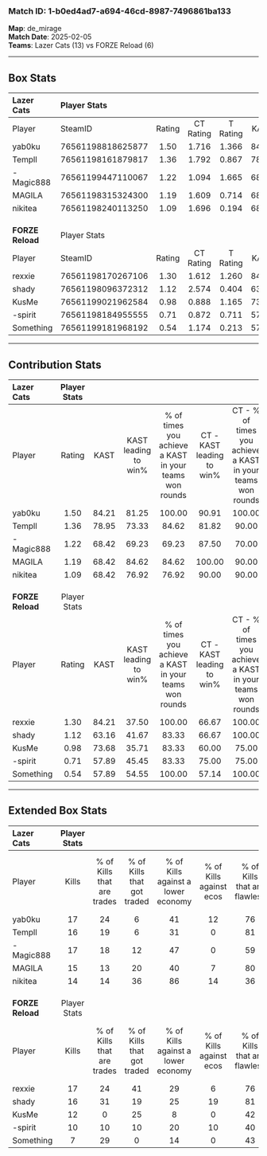 ### Match ID: 1-b0ed4ad7-a694-46cd-8987-7496861ba133  
**Map**: de_mirage  
**Match Date**: 2025-02-05  
**Teams**: Lazer Cats (13) vs FORZE Reload (6)  

---  

## Box Stats  

| **Lazer Cats**   | Player Stats      |        |           |          |       |      |       |         |        |      |     |
| :- | :- | :-: | :-: | :-: | :-: | :-: | :-: | :-: | :-: | :-: | :-: |
| Player           | SteamID           | Rating | CT Rating | T Rating | KAST  | ADR  | Kills | Assists | Deaths | K/D  | HS% |
| yab0ku           | 76561198818625877 |  1.50  |   1.716   |  1.366   | 84.21 | 96.2 |  17   |    5    |   10   | 1.70 | 58  |
| Templl           | 76561198161879817 |  1.36  |   1.792   |  0.867   | 78.95 | 92.5 |  16   |    7    |   12   | 1.33 | 62  |
| -Magic888        | 76561199447110067 |  1.22  |   1.094   |  1.665   | 68.42 | 85.4 |  17   |    1    |   14   | 1.21 | 35  |
| MAGILA           | 76561198315324300 |  1.19  |   1.609   |  0.714   | 68.42 | 83.1 |  15   |    4    |   12   | 1.25 | 53  |
| nikitea          | 76561198240113250 |  1.09  |   1.696   |  0.194   | 68.42 | 84.7 |  14   |    2    |   14   | 1.00 | 64  |
|                  |                   |        |           |          |       |      |       |         |        |      |     |
|                  |                   |        |           |          |       |      |       |         |        |      |     |
|                  |                   |        |           |          |       |      |       |         |        |      |     |
| **FORZE Reload** | Player Stats      |        |           |          |       |      |       |         |        |      |     |
| Player           | SteamID           | Rating | CT Rating | T Rating | KAST  | ADR  | Kills | Assists | Deaths | K/D  | HS% |
| rexxie           | 76561198170267106 |  1.30  |   1.612   |  1.260   | 84.21 | 91.6 |  17   |    2    |   16   | 1.06 | 64  |
| shady            | 76561198096372312 |  1.12  |   2.574   |  0.404   | 63.16 | 87.2 |  16   |    2    |   15   | 1.07 | 43  |
| KusMe            | 76561199021962584 |  0.98  |   0.888   |  1.165   | 73.68 | 80.1 |  12   |    5    |   16   | 0.75 | 83  |
| -spirit          | 76561198184955555 |  0.71  |   0.872   |  0.711   | 57.89 | 63.5 |  10   |    4    |   16   | 0.63 | 60  |
| Something        | 76561199181968192 |  0.54  |   1.174   |  0.213   | 57.89 | 52.8 |   7   |    3    |   16   | 0.44 | 71  |
---  

## Contribution Stats  

| **Lazer Cats**   | Player Stats |       |                      |                                                        |                           |                                                             |                          |                                                            |
| :- | :-: | :-: | :-: | :-: | :-: | :-: | :-: | :-: |
| Player           |    Rating    | KAST  | KAST leading to win% | % of times you achieve a KAST in your teams won rounds | CT - KAST leading to win% | CT - % of times you achieve a KAST in your teams won rounds | T - KAST leading to win% | T - % of times you achieve a KAST in your teams won rounds |
| yab0ku           |     1.50     | 84.21 |        81.25         |                         100.00                         |           90.91           |                           100.00                            |          60.00           |                           100.00                           |
| Templl           |     1.36     | 78.95 |        73.33         |                         84.62                          |           81.82           |                            90.00                            |          50.00           |                           66.67                            |
| -Magic888        |     1.22     | 68.42 |        69.23         |                         69.23                          |           87.50           |                            70.00                            |          40.00           |                           66.67                            |
| MAGILA           |     1.19     | 68.42 |        84.62         |                         84.62                          |          100.00           |                            90.00                            |          50.00           |                           66.67                            |
| nikitea          |     1.09     | 68.42 |        76.92         |                         76.92                          |           90.00           |                            90.00                            |          33.33           |                           33.33                            |
|                  |              |       |                      |                                                        |                           |                                                             |                          |                                                            |
|                  |              |       |                      |                                                        |                           |                                                             |                          |                                                            |
|                  |              |       |                      |                                                        |                           |                                                             |                          |                                                            |
| **FORZE Reload** | Player Stats |       |                      |                                                        |                           |                                                             |                          |                                                            |
| Player           |    Rating    | KAST  | KAST leading to win% | % of times you achieve a KAST in your teams won rounds | CT - KAST leading to win% | CT - % of times you achieve a KAST in your teams won rounds | T - KAST leading to win% | T - % of times you achieve a KAST in your teams won rounds |
| rexxie           |     1.30     | 84.21 |        37.50         |                         100.00                         |           66.67           |                           100.00                            |          20.00           |                           100.00                           |
| shady            |     1.12     | 63.16 |        41.67         |                         83.33                          |           66.67           |                           100.00                            |          16.67           |                           50.00                            |
| KusMe            |     0.98     | 73.68 |        35.71         |                         83.33                          |           60.00           |                            75.00                            |          22.22           |                           100.00                           |
| -spirit          |     0.71     | 57.89 |        45.45         |                         83.33                          |           75.00           |                            75.00                            |          28.57           |                           100.00                           |
| Something        |     0.54     | 57.89 |        54.55         |                         100.00                         |           57.14           |                           100.00                            |          50.00           |                           100.00                           |
---  

## Extended Box Stats  

| **Lazer Cats**   | Player Stats |                            |                            |                                    |                         |                              |                                 |        |                             |                                     |                          |                               |                            |
| :- | :-: | :-: | :-: | :-: | :-: | :-: | :-: | :-: | :-: | :-: | :-: | :-: | :-: |
| Player           |    Kills     | % of Kills that are trades | % of Kills that got traded | % of Kills against a lower economy | % of Kills against ecos | % of Kills that are flawless | % of Kills that are close duels | Deaths | % of Deaths that get traded | % of Deaths against a lower economy | % of Deaths against ecos | % of Deaths that are flawless | % of Deaths that are close |
| yab0ku           |      17      |             24             |             6              |                 41                 |           12            |              76              |               12                |   10   |             30              |                 30                  |            0             |              60               |             0              |
| Templl           |      16      |             19             |             6              |                 31                 |            0            |              81              |               13                |   12   |             25              |                 42                  |            0             |              58               |             8              |
| -Magic888        |      17      |             18             |             12             |                 47                 |            0            |              59              |                0                |   14   |             21              |                 50                  |            7             |              79               |             7              |
| MAGILA           |      15      |             13             |             20             |                 40                 |            7            |              80              |               13                |   12   |             25              |                 42                  |            0             |              75               |             0              |
| nikitea          |      14      |             14             |             36             |                 86                 |           14            |              36              |                7                |   14   |             14              |                 21                  |            7             |              36               |             21             |
|                  |              |                            |                            |                                    |                         |                              |                                 |        |                             |                                     |                          |                               |                            |
|                  |              |                            |                            |                                    |                         |                              |                                 |        |                             |                                     |                          |                               |                            |
|                  |              |                            |                            |                                    |                         |                              |                                 |        |                             |                                     |                          |                               |                            |
| **FORZE Reload** | Player Stats |                            |                            |                                    |                         |                              |                                 |        |                             |                                     |                          |                               |                            |
| Player           |    Kills     | % of Kills that are trades | % of Kills that got traded | % of Kills against a lower economy | % of Kills against ecos | % of Kills that are flawless | % of Kills that are close duels | Deaths | % of Deaths that get traded | % of Deaths against a lower economy | % of Deaths against ecos | % of Deaths that are flawless | % of Deaths that are close |
| rexxie           |      17      |             24             |             41             |                 29                 |            6            |              76              |                0                |   16   |             19              |                 13                  |            6             |              69               |             0              |
| shady            |      16      |             31             |             19             |                 25                 |           19            |              81              |                0                |   15   |             20              |                  7                  |            0             |              73               |             13             |
| KusMe            |      12      |             0              |             25             |                 8                  |            0            |              42              |                0                |   16   |             19              |                 13                  |            0             |              56               |             19             |
| -spirit          |      10      |             10             |             10             |                 20                 |           10            |              40              |               20                |   16   |             13              |                  6                  |            0             |              63               |             0              |
| Something        |      7       |             29             |             0              |                 14                 |            0            |              43              |               43                |   16   |              6              |                  6                  |            0             |              75               |             13             |
